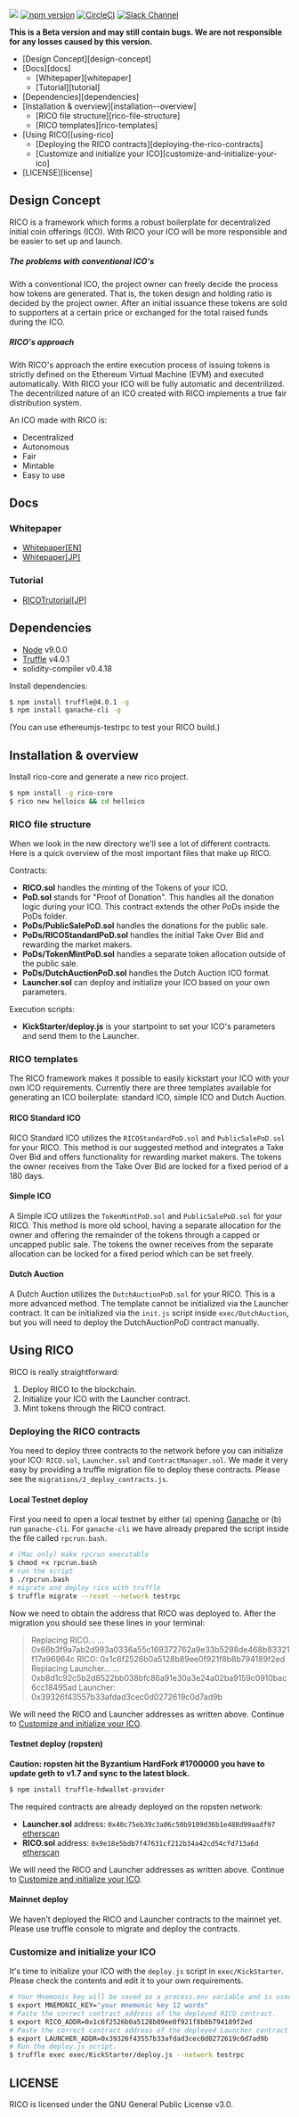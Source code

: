 ![](https://cdn.dri.network/static/images/rico-banner.png)
[![npm version](https://badge.fury.io/js/rico-core.svg)](https://badge.fury.io/js/rico-core)
[![CircleCI](https://circleci.com/gh/DRI-network/RICO/tree/master.svg?style=shield)](https://circleci.com/gh/DRI-project/RICO/tree/master)
[![Slack Channel](https://dri-slack.now.sh/badge.svg)](https://dri-slack.now.sh/)

**This is a Beta version and may still contain bugs. We are not responsible for any losses caused by this version.**

<!-- MarkdownTOC -->

- [Design Concept][design-concept]
- [Docs][docs]
  - [Whitepaper][whitepaper]
  - [Tutorial][tutorial]
- [Dependencies][dependencies]
- [Installation & overview][installation--overview]
  - [RICO file structure][rico-file-structure]
  - [RICO templates][rico-templates]
- [Using RICO][using-rico]
  - [Deploying the RICO contracts][deploying-the-rico-contracts]
  - [Customize and initialize your ICO][customize-and-initialize-your-ico]
- [LICENSE][license]

<!-- /MarkdownTOC -->

## Design Concept

RICO is a framework which forms a robust boilerplate for decentralized initial coin offerings (ICO). With RICO your ICO will be more responsible and be easier to set up and launch.

##### The problems with conventional ICO's

With a conventional ICO, the project owner can freely decide the process how tokens are generated. That is, the token design and holding ratio is decided by the project owner. After an initial issuance these tokens are sold to supporters at a certain price or exchanged for the total raised funds during the ICO.

##### RICO's approach

With RICO's approach the entire execution process of issuing tokens is strictly defined on the Ethereum Virtual Machine (EVM) and executed automatically. With RICO your ICO will be fully automatic and decentrilized. The decentrilized nature of an ICO created with RICO implements a true fair distribution system.

An ICO made with RICO is:
- Decentralized
- Autonomous
- Fair
- Mintable
- Easy to use

## Docs

### Whitepaper

- [Whitepaper[EN]](https://dri.network/static/RICO-whitepaper-en.pdf)
- [Whitepaper[JP]](https://dri.network/static/RICO-whitepaper.pdf)

### Tutorial

- [RICOTrutorial[JP]](https://scrapbox.io/DRI-community/RICO_Tutorial（日本語版）)

## Dependencies

- [Node](https://nodejs.org/en/) v9.0.0
- [Truffle](http://truffleframework.com/) v4.0.1
- solidity-compiler v0.4.18

Install dependencies:

```bash
$ npm install truffle@4.0.1 -g 
$ npm install ganache-cli -g
```
(You can use ethereumjs-testrpc to test your RICO build.)

## Installation & overview

Install rico-core and generate a new rico project.

```bash
$ npm install -g rico-core
$ rico new helloico && cd helloico
```

### RICO file structure

When we look in the new directory we'll see a lot of different contracts. Here is a quick overview of the most important files that make up RICO.

Contracts:
- **RICO.sol** handles the minting of the Tokens of your ICO.
- **PoD.sol** stands for "Proof of Donation". This handles all the donation logic during your ICO. This contract extends the other PoDs inside the PoDs folder.
- **PoDs/PublicSalePoD.sol** handles the donations for the public sale.
- **PoDs/RICOStandardPoD.sol** handles the initial Take Over Bid and rewarding the market makers.
- **PoDs/TokenMintPoD.sol** handles a separate token allocation outside of the public sale.
- **PoDs/DutchAuctionPoD.sol** handles the Dutch Auction ICO format.
- **Launcher.sol** can deploy and initialize your ICO based on your own parameters.

Execution scripts:
- **KickStarter/deploy.js** is your startpoint to set your ICO's parameters and send them to the Launcher.

### RICO templates

The RICO framework makes it possible to easily kickstart your ICO with your own ICO requirements. Currently there are three templates available for generating an ICO boilerplate: standard ICO, simple ICO and Dutch Auction.

#### RICO Standard ICO

RICO Standard ICO utilizes the `RICOStandardPoD.sol` and `PublicSalePoD.sol` for your RICO. This method is our suggested method and integrates a Take Over Bid and offers functionality for rewarding market makers. The tokens the owner receives from the Take Over Bid are locked for a fixed period of a 180 days.

#### Simple ICO

A Simple ICO utilizes the `TokenMintPoD.sol` and `PublicSalePoD.sol` for your RICO. This method is more old school, having a separate allocation for the owner and offering the remainder of the tokens through a capped or uncapped public sale. The tokens the owner receives from the separate allocation can be locked for a fixed period which can be set freely.

#### Dutch Auction

A Dutch Auction utilizes the `DutchAuctionPoD.sol` for your RICO. This is a more advanced method. The template cannot be initialized via the Launcher contract. It can be initialized via the `init.js` script inside `exec/DutchAuction`, but you will need to deploy the DutchAuctionPoD contract manually.

## Using RICO

RICO is really straightforward:

1. Deploy RICO to the blockchain.
2. Initialize your ICO with the Launcher contract.
3. Mint tokens through the RICO contract.

### Deploying the RICO contracts

You need to deploy three contracts to the network before you can initialize your ICO: `RICO.sol`, `Launcher.sol` and `ContractManager.sol`. We made it very easy by providing a truffle migration file to deploy these contracts. Please see the `migrations/2_deploy_contracts.js`.

#### Local Testnet deploy

First you need to open a local testnet by either (a) opening [Ganache](http://truffleframework.com/ganache/) or (b) run `ganache-cli`. For `ganache-cli` we have already prepared the script inside the file called `rpcrun.bash`.

```bash
# (Mac only) make rpcrun executable
$ chmod +x rpcrun.bash
# run the script
$ ./rpcrun.bash
# migrate and deploy rico with truffle
$ truffle migrate --reset --network testrpc
```

Now we need to obtain the address that RICO was deployed to. After the migration you should see these lines in your terminal:
> Replacing RICO...
... 0x66b3f9a7ab2d993a0336a55c169372762a9e33b5298de468b83321f17a96964c
RICO: 0x1c6f2526b0a5128b89ee0f921f8b8b794189f2ed
Replacing Launcher...
... 0xb8d1c92c5b2d8522bb038bfc86a91e30a3e24a02ba9159c0910bac6cc18495ad
Launcher: 0x39326f43557b33afdad3cec0d0272619c0d7ad9b

We will need the RICO and Launcher addresses as written above.
Continue to [Customize and initialize your ICO](#customize-and-initialize-your-ico).

#### Testnet deploy (ropsten)

**Caution: ropsten hit the Byzantium HardFork #1700000 you have to update geth to v1.7 and sync to the latest block.**

```bash
$ npm install truffle-hdwallet-provider
```

The required contracts are already deployed on the ropsten network:

- **Launcher.sol** address: `0x40c75eb39c3a06c50b9109d36b1e488d99aadf97`
[etherscan](https://ropsten.etherscan.io/address/0x40c75eb39c3a06c50b9109d36b1e488d99aadf97)
- **RICO.sol** address: `0x9e18e5bdb7f47631cf212b34a42cd54cfd713a6d`
[etherscan](https://ropsten.etherscan.io/address/0x9e18e5bdb7f47631cf212b34a42cd54cfd713a6d)

We will need the RICO and Launcher addresses as written above.
Continue to [Customize and initialize your ICO](#customize-and-initialize-your-ico).

#### Mainnet deploy

We haven't deployed the RICO and Launcher contracts to the mainnet yet. Please use truffle console to migrate and deploy the contracts.

### Customize and initialize your ICO

It's time to initialize your ICO with the `deploy.js` script in `exec/KickStarter`. Please check the contents and edit it to your own requirements.

```bash
# Your Mnemonic key will be saved as a process.env variable and is used in the truffle.js file. This wallet will be the project owner's wallet to be used during the ICO.
$ export MNEMONIC_KEY="your mnemonic key 12 words"
# Paste the correct contract address of the deployed RICO contract.
$ export RICO_ADDR=0x1c6f2526b0a5128b89ee0f921f8b8b794189f2ed
# Paste the correct contract address of the deployed Launcher contract.
$ export LAUNCHER_ADDR=0x39326f43557b33afdad3cec0d0272619c0d7ad9b
# Run the deploy.js script.
$ truffle exec exec/KickStarter/deploy.js --network testrpc
```

## LICENSE
RICO is licensed under the GNU General Public License v3.0.
